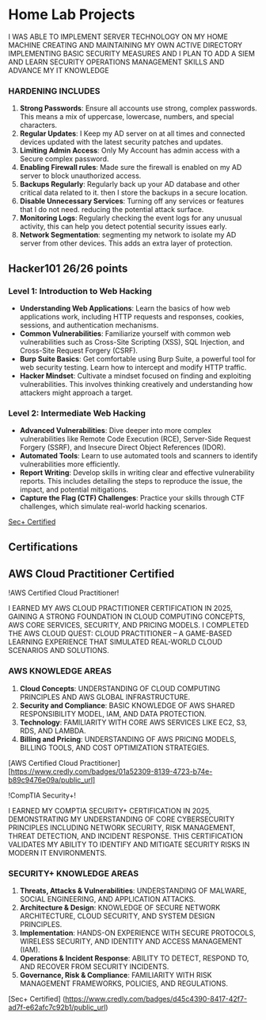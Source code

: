 # Home Lab Projects

 I WAS ABLE TO IMPLEMENT SERVER TECHNOLOGY ON MY HOME MACHINE CREATING AND MAINTAINING MY OWN ACTIVE DIRECTORY IMPLEMENTING BASIC SECURITY MEASURES AND I PLAN TO ADD A SIEM AND LEARN SECURITY OPERATIONS MANAGEMENT SKILLS AND ADVANCE MY IT KNOWLEDGE

### HARDENING INCLUDES
1. **Strong Passwords**: Ensure all accounts use strong, complex passwords. This means a mix of uppercase, lowercase, numbers, and special characters.
2. **Regular Updates**: I Keep my AD server on at all times and connected devices updated with the latest security patches and updates.
3. **Limiting Admin Access**: Only My Account has admin access with a Secure complex password.
4. **Enabling Firewall rules**: Made sure the firewall is enabled on my AD server to block unauthorized access.
5. **Backups Regularly**: Regularly back up your AD database and other critical data related to it. then I store the backups in a secure location.
6. **Disable Unnecessary Services**: Turning off any services or features that I do not need. reducing the potential attack surface.
7. **Monitoring Logs**: Regularly checking the event logs for any unusual activity, this can help you detect potential security issues early.
8. **Network Segmentation**: segmenting my network to isolate my AD server from other devices. This adds an extra layer of protection.

## Hacker101 26/26 points

### Level 1: Introduction to Web Hacking
- **Understanding Web Applications**: Learn the basics of how web applications work, including HTTP requests and responses, cookies, sessions, and authentication mechanisms.
- **Common Vulnerabilities**: Familiarize yourself with common web vulnerabilities such as Cross-Site Scripting (XSS), SQL Injection, and Cross-Site Request Forgery (CSRF).
- **Burp Suite Basics**: Get comfortable using Burp Suite, a powerful tool for web security testing. Learn how to intercept and modify HTTP traffic.
- **Hacker Mindset**: Cultivate a mindset focused on finding and exploiting vulnerabilities. This involves thinking creatively and understanding how attackers might approach a target.

### Level 2: Intermediate Web Hacking
- **Advanced Vulnerabilities**: Dive deeper into more complex vulnerabilities like Remote Code Execution (RCE), Server-Side Request Forgery (SSRF), and Insecure Direct Object References (IDOR).
- **Automated Tools**: Learn to use automated tools and scanners to identify vulnerabilities more efficiently.
- **Report Writing**: Develop skills in writing clear and effective vulnerability reports. This includes detailing the steps to reproduce the issue, the impact, and potential mitigations.
- **Capture the Flag (CTF) Challenges**: Practice your skills through CTF challenges, which simulate real-world hacking scenarios.

[Sec+ Certified](https://github.com/Treyking55/Readme/blob/main/CompTIA%20Security%2B%20ce%20certificate.pdf)

## Certifications

## AWS Cloud Practitioner Certified

!AWS Certified Cloud Practitioner!

I EARNED MY AWS CLOUD PRACTITIONER CERTIFICATION IN 2025, GAINING A STRONG FOUNDATION IN CLOUD COMPUTING CONCEPTS, AWS CORE SERVICES, SECURITY, AND PRICING MODELS. I COMPLETED THE AWS CLOUD QUEST: CLOUD PRACTITIONER – A GAME-BASED LEARNING EXPERIENCE THAT SIMULATED REAL-WORLD CLOUD SCENARIOS AND SOLUTIONS.

### AWS KNOWLEDGE AREAS
1. **Cloud Concepts**: UNDERSTANDING OF CLOUD COMPUTING PRINCIPLES AND AWS GLOBAL INFRASTRUCTURE.
2. **Security and Compliance**: BASIC KNOWLEDGE OF AWS SHARED RESPONSIBILITY MODEL, IAM, AND DATA PROTECTION.
3. **Technology**: FAMILIARITY WITH CORE AWS SERVICES LIKE EC2, S3, RDS, AND LAMBDA.
4. **Billing and Pricing**: UNDERSTANDING OF AWS PRICING MODELS, BILLING TOOLS, AND COST OPTIMIZATION STRATEGIES.

[AWS Certified Cloud Practitioner] [https://www.credly.com/badges/01a52309-8139-4723-b74e-b89c9476e09a/public_url]

!CompTIA Security+!

I EARNED MY COMPTIA SECURITY+ CERTIFICATION IN 2025, DEMONSTRATING MY UNDERSTANDING OF CORE CYBERSECURITY PRINCIPLES INCLUDING NETWORK SECURITY, RISK MANAGEMENT, THREAT DETECTION, AND INCIDENT RESPONSE. THIS CERTIFICATION VALIDATES MY ABILITY TO IDENTIFY AND MITIGATE SECURITY RISKS IN MODERN IT ENVIRONMENTS.

### SECURITY+ KNOWLEDGE AREAS
1. **Threats, Attacks & Vulnerabilities**: UNDERSTANDING OF MALWARE, SOCIAL ENGINEERING, AND APPLICATION ATTACKS.
2. **Architecture & Design**: KNOWLEDGE OF SECURE NETWORK ARCHITECTURE, CLOUD SECURITY, AND SYSTEM DESIGN PRINCIPLES.
3. **Implementation**: HANDS-ON EXPERIENCE WITH SECURE PROTOCOLS, WIRELESS SECURITY, AND IDENTITY AND ACCESS MANAGEMENT (IAM).
4. **Operations & Incident Response**: ABILITY TO DETECT, RESPOND TO, AND RECOVER FROM SECURITY INCIDENTS.
5. **Governance, Risk & Compliance**: FAMILIARITY WITH RISK MANAGEMENT FRAMEWORKS, POLICIES, AND REGULATIONS.

[Sec+ Certified] (https://www.credly.com/badges/d45c4390-8417-42f7-ad7f-e62afc7c92b1/public_url)

